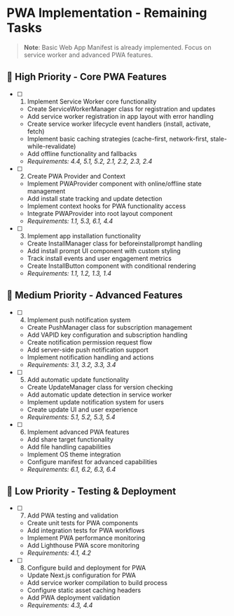# PWA Implementation - Remaining Tasks

> **Note**: Basic Web App Manifest is already implemented. Focus on service worker and advanced PWA features.

## 🎯 High Priority - Core PWA Features

- [ ] 1. Implement Service Worker core functionality
  - Create ServiceWorkerManager class for registration and updates
  - Add service worker registration in app layout with error handling
  - Create service worker lifecycle event handlers (install, activate, fetch)
  - Implement basic caching strategies (cache-first, network-first, stale-while-revalidate)
  - Add offline functionality and fallbacks
  - _Requirements: 4.4, 5.1, 5.2, 2.1, 2.2, 2.3, 2.4_

- [ ] 2. Create PWA Provider and Context
  - Implement PWAProvider component with online/offline state management
  - Add install state tracking and update detection
  - Implement context hooks for PWA functionality access
  - Integrate PWAProvider into root layout component
  - _Requirements: 1.1, 5.3, 6.1, 4.4_

- [ ] 3. Implement app installation functionality
  - Create InstallManager class for beforeinstallprompt handling
  - Add install prompt UI component with custom styling
  - Track install events and user engagement metrics
  - Create InstallButton component with conditional rendering
  - _Requirements: 1.1, 1.2, 1.3, 1.4_

## 🔔 Medium Priority - Advanced Features

- [ ] 4. Implement push notification system
  - Create PushManager class for subscription management
  - Add VAPID key configuration and subscription handling
  - Create notification permission request flow
  - Add server-side push notification support
  - Implement notification handling and actions
  - _Requirements: 3.1, 3.2, 3.3, 3.4_

- [ ] 5. Add automatic update functionality
  - Create UpdateManager class for version checking
  - Add automatic update detection in service worker
  - Implement update notification system for users
  - Create update UI and user experience
  - _Requirements: 5.1, 5.2, 5.3, 5.4_

- [ ] 6. Implement advanced PWA features
  - Add share target functionality
  - Add file handling capabilities
  - Implement OS theme integration
  - Configure manifest for advanced capabilities
  - _Requirements: 6.1, 6.2, 6.3, 6.4_

## 🧪 Low Priority - Testing & Deployment

- [ ] 7. Add PWA testing and validation
  - Create unit tests for PWA components
  - Add integration tests for PWA workflows
  - Implement PWA performance monitoring
  - Add Lighthouse PWA score monitoring
  - _Requirements: 4.1, 4.2_

- [ ] 8. Configure build and deployment for PWA
  - Update Next.js configuration for PWA
  - Add service worker compilation to build process
  - Configure static asset caching headers
  - Add PWA deployment validation
  - _Requirements: 4.3, 4.4_